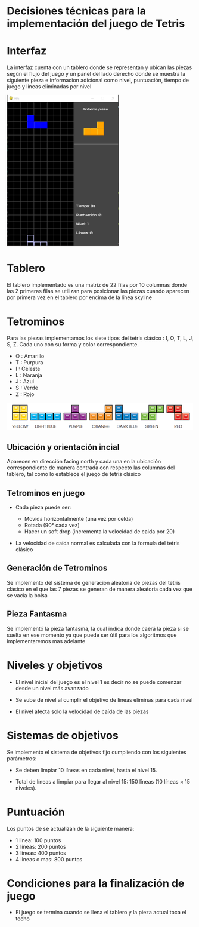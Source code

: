 # Decisiones técnicas para la implementación del juego de Tetris

# Interfaz

La interfaz cuenta con un tablero donde se representan y ubican las piezas según el flujo del juego y un panel del lado derecho donde se muestra la siguiente pieza e informacion adicional como nivel, puntuación, tiempo de juego y líneas eliminadas por nivel

<img src="images/juegoInicio.png" alt="interfaz" width="300">


# Tablero

El tablero implementado es una matriz de 22 filas por 10 columnas donde las 2 primeras filas se utilizan para posicionar las piezas cuando aparecen por primera vez en el tablero por encima de la línea skyline 

 # Tetrominos

Para las piezas implementamos los siete tipos del tetris clásico : I, O, T, L, J, S, Z. Cada uno con su forma y color correspondiente.
- O : Amarillo
- T : Purpura
- I : Celeste
- L : Naranja
- J : Azul
- S : Verde
- Z : Rojo

<img src="images/colored_tetrominos.png" alt="tetromino" width="500">

## Ubicación y orientación incial 

Aparecen en dirección facing north y cada una en la ubicación correspondiente de manera centrada con respecto las columnas del tablero,  tal como lo establece el juego de tetris clásico 

## Tetrominos en juego 

- Cada pieza puede ser:
	-  Movida horizontalmente (una vez por celda)
	- Rotada (90° cada vez)
	- Hacer un soft drop (incrementa la velocidad de caida por 20)

- La velocidad de caída normal es calculada con la formula del tetris clásico

## Generación de Tetrominos

Se implemento del sistema de generación aleatoria de piezas del tetris clásico en el que las 7 piezas se generan de manera aleatoria cada vez que se vacía la bolsa 

## Pieza Fantasma

Se implementó la pieza fantasma, la cual indica donde caerá la pieza si se suelta en ese momento ya que puede ser útil para los algoritmos que implementaremos mas adelante

# Niveles y objetivos

- El nivel inicial del juego es el nivel 1 es decir no se puede comenzar desde un nivel más avanzado

- Se sube de nivel al cumplir el objetivo de lineas eliminas para cada nivel 

- El nivel afecta solo la velocidad de caída de las piezas 

# Sistemas de objetivos 

Se implemento el sistema de objetivos fijo cumpliendo con los siguientes parámetros:

-   Se deben limpiar 10 líneas en cada nivel, hasta el nivel 15.
    
-   Total de líneas a limpiar para llegar al nivel 15: 150 líneas (10 líneas × 15 niveles).

# Puntuación 

Los puntos de se actualizan de la siguiente manera: 

-   1 linea: 100 puntos
-   2 lineas: 200 puntos
-   3 lineas: 400 puntos
-   4 lineas o mas: 800 puntos

# Condiciones para la finalización de juego 

- El juego se termina cuando se llena el tablero y la pieza actual toca el techo 
